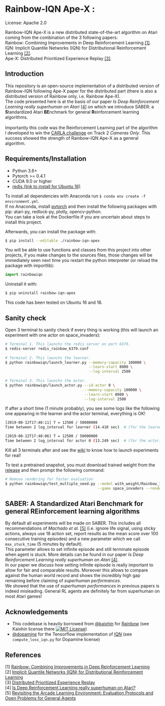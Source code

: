 Rainbow-IQN Ape-X :
=======

License: Apache 2.0

Rainbow-IQN Ape-X is a new distributed state-of-the-art algorithm on Atari coming
from the combination of the 3 following papers:<br/>
Rainbow: Combining Improvements in Deep Reinforcement Learning [[1]](#references).<br/>
IQN: Implicit Quantile Networks (IQN) for Distributional Reinforcement Learning [[2]](#references).<br/>
Ape-X: Distributed Prioritized Experience Replay [[3]](#references).<br/>

Introduction
------------
This repository is an open-source implementation of a distributed version of Rainbow-IQN
following Ape-X paper for the distributed part (there is also a distributed version 
of Rainbow only, i.e. Rainbow Ape-X).<br/>
The code presented here is at the basis of our paper *Is Deep Reinforcement 
Learning really superhuman on Atari* [[4]](#references) on which
we introduce SABER: a **S**tandardized Atari **BE**nchmark for general 
**R**einforcement learning algorithms.<br/><br/>
Importantly this code was the Reinforcement Learning part of the algorithm 
I developed to win the 
[CARLA challenge](https://carlachallenge.org/results-challenge-2019/)  on Track 2 *Cameras Only*. This success showed the 
strength of Rainbow-IQN Ape-X as a general algorithm.


Requirements/Installation
------------

- Python 3.6+
- Pytorch >= 0.4.1
- CUDA 9.0 or higher
- [redis (link to install for Ubuntu 16)](https://www.digitalocean.com/community/tutorials/how-to-install-and-configure-redis-on-ubuntu-16-04)

To install all dependencies with Anaconda run `$ conda env create -f environment.yml`. <br/>
If no Anaconda, install [pytorch](https://pytorch.org/) and then install the following packages
with pip: atari-py, redlock-py, plotly, opencv-python.<br/>
You can take a look at the Dockerfile if you are uncertain about steps to install this project.

Afterwards, you can install the package with:
```bash
$ pip install --editable ./rainbow-iqn-apex
```

You will be able to use functions and classes from this project into other projects,
if you make changes to the sources files, those changes will be immediately
seen next time you restart the python interpreter 
(or reload the package with importlib):
```python
import rainbowiqn
```

Uninstall it with:
```bash
$ pip uninstall rainbow-iqn-apex
```


This code has been tested on Ubuntu 16 and 18. <br/>

Sanity check
------------

Open 3 terminal to sanity check if every thing is working (this will launch an experiment with one actor on space_invaders): <br/>
```bash
# Terminal 1. This launchs the redis servor on port 6379.
$ redis-server redis_rainbow_6379.conf 
 
# Terminal 2. This launchs the learner.
$ python rainbowiqn/launch_learner.py --memory-capacity 100000 \
                                      --learn-start 8000 \
                                      --log-interval 2500
                                      
# Terminal 3. This launchs the actor.
$ python rainbowiqn/launch_actor.py --id-actor 0 \
                                    --memory-capacity 100000 \
                                    --learn-start 8000 \
                                    --log-interval 2500
```
If after a short time (1 minute probably), you see some logs like the following one appearing in the learner and the actor terminal, everything is OK! <br/>
```bash
[2019-08-12T17:40:11] T = 12500 / 50000000
Time between 2 log_interval for learner (14.410 sec)  # (for the learner)

[2019-08-12T17:40:06] T = 12500 / 50000000
Time between 2 log_interval for actor 0 (13.249 sec)  # (for the actor)
```

Kill all 3 terminals after and see the [wiki](https://github.com/valeoai/rainbow-iqn-apex/wiki) to know how to launch experiments for real!

To test a pretrained snapshot, you must download trained weight from 
the [release](https://github.com/valeoai/rainbow-iqn-apex/releases) and then prompt the following command:
```bash
# Remove rendering for faster evaluation
$ python rainbowiqn/test_multiple_seed.py --model with_weight/Rainbow_IQN/space_invaders/last_model_space_invaders_50000000.pth \
                                          --game space_invaders --render
```

<a name="saber">SABER: A Standardized Atari Benchmark for general REinforcement learning algorithms</a>
------------

By default all experiments will be made on SABER. This includes all recommendations of 
*Machado et al.* [[5]](#references) (i.e. ignore life signal, using sticky actions, always use 18 action set, report 
results as the mean score over 100 consecutive training episodes) and a new parameter which we call `max_stuck_time` (5 minutes by default). <br/>
This parameter allows to set infinite episode and still terminate episode when agent is stuck. More details can be 
found in our paper *Is Deep Reinforcement 
Learning really superhuman on Atari* [[4]](#references).<br/>
In our paper we discuss how setting infinite episode is really important to allow for fair and comparable results.
Moreover this allows to compare against the human world record and shows the incredibly high
gap remaining before claiming of *superhuman performances*. <br/>
We showed that the use of *superhuman performances*
in previous papers is indeed misleading. General RL agents are definitely far from superhuman on most Atari games!



<a name="acknow">Acknowledgements</a>
----------------

- This codebase is heavily borrowed from [@kaixhin](https://github.com/Kaixhin) for [Rainbow](https://github.com/Kaixhin/Rainbow) 
(see Kaixhin license there [![MIT License](https://img.shields.io/badge/license-MIT-blue.svg)](Kaixhin_LICENSE.md))
- [@dopamine](https://github.com/google/dopamine) for the Tensorflow implementation 
of [IQN](https://github.com/google/dopamine/tree/master/dopamine/agents/implicit_quantile) (see `compute_loss_iqn.py` 
for Dopamine license)

<a name="ref">References</a>
----------

[1] [Rainbow: Combining Improvements in Deep Reinforcement Learning](https://arxiv.org/abs/1710.02298)<br/>
[2] [Implicit Quantile Networks (IQN) for Distributional Reinforcement Learning](https://arxiv.org/abs/1806.06923)<br/>
[3] [Distributed Prioritized Experience Replay](https://arxiv.org/abs/1803.00933)<br/>
[4] [Is Deep Reinforcement Learning really superhuman on Atari?](https://arxiv.org/abs/1908.04683)<br/>
[5] [Revisiting the Arcade Learning Environment: Evaluation Protocols and Open Problems for General Agents](https://arxiv.org/abs/1709.06009)
